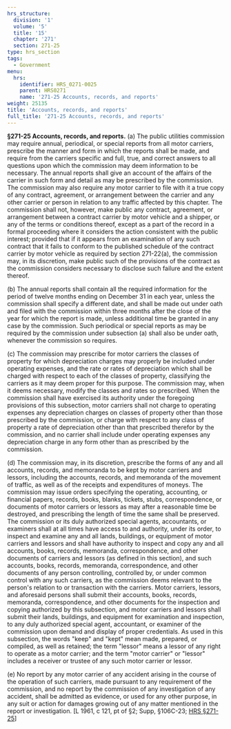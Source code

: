 ```yaml
---
hrs_structure:
  division: '1'
  volume: '5'
  title: '15'
  chapter: '271'
  section: 271-25
type: hrs_section
tags:
  - Government
menu:
  hrs:
    identifier: HRS_0271-0025
    parent: HRS0271
    name: '271-25 Accounts, records, and reports'
weight: 25135
title: 'Accounts, records, and reports'
full_title: '271-25 Accounts, records, and reports'
---
```

**§271-25 Accounts, records, and reports.** (a) The public utilities commission may require annual, periodical, or special reports from all motor carriers, prescribe the manner and form in which the reports shall be made, and require from the carriers specific and full, true, and correct answers to all questions upon which the commission may deem information to be necessary. The annual reports shall give an account of the affairs of the carrier in such form and detail as may be prescribed by the commission. The commission may also require any motor carrier to file with it a true copy of any contract, agreement, or arrangement between the carrier and any other carrier or person in relation to any traffic affected by this chapter. The commission shall not, however, make public any contract, agreement, or arrangement between a contract carrier by motor vehicle and a shipper, or any of the terms or conditions thereof, except as a part of the record in a formal proceeding where it considers the action consistent with the public interest; provided that if it appears from an examination of any such contract that it fails to conform to the published schedule of the contract carrier by motor vehicle as required by section 271-22(a), the commission may, in its discretion, make public such of the provisions of the contract as the commission considers necessary to disclose such failure and the extent thereof.

(b) The annual reports shall contain all the required information for the period of twelve months ending on December 31 in each year, unless the commission shall specify a different date, and shall be made out under oath and filed with the commission within three months after the close of the year for which the report is made, unless additional time be granted in any case by the commission. Such periodical or special reports as may be required by the commission under subsection (a) shall also be under oath, whenever the commission so requires.

(c) The commission may prescribe for motor carriers the classes of property for which depreciation charges may properly be included under operating expenses, and the rate or rates of depreciation which shall be charged with respect to each of the classes of property, classifying the carriers as it may deem proper for this purpose. The commission may, when it deems necessary, modify the classes and rates so prescribed. When the commission shall have exercised its authority under the foregoing provisions of this subsection, motor carriers shall not charge to operating expenses any depreciation charges on classes of property other than those prescribed by the commission, or charge with respect to any class of property a rate of depreciation other than that prescribed therefor by the commission, and no carrier shall include under operating expenses any depreciation charge in any form other than as prescribed by the commission.

(d) The commission may, in its discretion, prescribe the forms of any and all accounts, records, and memoranda to be kept by motor carriers and lessors, including the accounts, records, and memoranda of the movement of traffic, as well as of the receipts and expenditures of moneys. The commission may issue orders specifying the operating, accounting, or financial papers, records, books, blanks, tickets, stubs, correspondence, or documents of motor carriers or lessors as may after a reasonable time be destroyed, and prescribing the length of time the same shall be preserved. The commission or its duly authorized special agents, accountants, or examiners shall at all times have access to and authority, under its order, to inspect and examine any and all lands, buildings, or equipment of motor carriers and lessors and shall have authority to inspect and copy any and all accounts, books, records, memoranda, correspondence, and other documents of carriers and lessors (as defined in this section), and such accounts, books, records, memoranda, correspondence, and other documents of any person controlling, controlled by, or under common control with any such carriers, as the commission deems relevant to the person's relation to or transaction with the carriers. Motor carriers, lessors, and aforesaid persons shall submit their accounts, books, records, memoranda, correspondence, and other documents for the inspection and copying authorized by this subsection, and motor carriers and lessors shall submit their lands, buildings, and equipment for examination and inspection, to any duly authorized special agent, accountant, or examiner of the commission upon demand and display of proper credentials. As used in this subsection, the words "keep" and "kept" mean made, prepared, or compiled, as well as retained; the term "lessor" means a lessor of any right to operate as a motor carrier; and the term "motor carrier" or "lessor" includes a receiver or trustee of any such motor carrier or lessor.

(e) No report by any motor carrier of any accident arising in the course of the operation of such carriers, made pursuant to any requirement of the commission, and no report by the commission of any investigation of any accident, shall be admitted as evidence, or used for any other purpose, in any suit or action for damages growing out of any matter mentioned in the report or investigation. [L 1961, c 121, pt of §2; Supp, §106C-23; [HRS §271-25](/title-15/chapter-271/section-271-25/)]